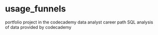 # usage_funnels
portfolio project in the codecademy data analyst career path
SQL analysis of data provided by codecademy
